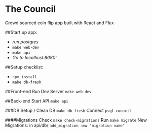 # The Council
Crowd sourced coin flip app built with React and Flux

##Start up app:
 - _run postgres_
 - `make web-dev`
 - `make api`
 - _Go to localhost:8080`_

##Setup checklist:
 - `npm install`
 - `make db-fresh`

##Front-end
Run Dev Server `make web-dev`

##Back-end
Start API `make api`

###DB
Setup / Clean DB `make db-fresh`
Connect `psql council`

####Migrations
Check `make check-migrations`
Run `make migrate`
New Migrations:
  in api/db/ `add_migration new "migration name"`
  
